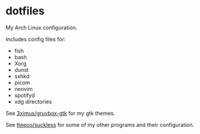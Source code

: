 # dotfiles
My Arch Linux configuration.

Includes config files for:
* fish
* bash
* Xorg
* dunst
* sxhkd
* picom
* neovim
* spotifyd
* xdg directories

See [3ximus/gruvbox-gtk](https://github.com/3ximus/gruvbox-gtk) for my gtk themes.

See [tteeoo/suckless](https://github.com/tteeoo/suckless) for some of my other programs and their configuration.
